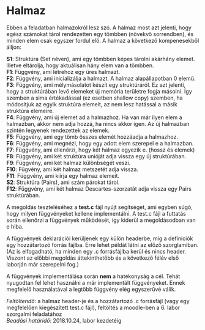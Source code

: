 # Halmaz

Ebben a feladatban halmazokról lesz szó. A halmaz most azt jelenti, hogy egész számokat tárol rendezetten egy tömbben (növekvő sorrendben), és minden elem csak egyszer fordul elő.
A halmaz a következő kompenesekből álljon: <br/>

**S1**: Struktúra (Set néven), ami egy tömbben képes tárolni akárhány elemet. Illetve eltárolja, hogy aktuálisan hány elem van a tömbben.
<br/> **F1**: Függvény, ami létrehoz egy üres halmazt.
<br/> **F2**: Függvény, ami inicializálja a halmazt. A halmaz alapállapotban 0 elemű.
<br/> **F3**: Függvény, ami mélymásolatot készít egy struktúráról. Ez azt jelenti, hogy a struktúrában levő elemeket új memória területre fogja másolni. Így szemben a sima értékadással (ez esetben shallow copy) szemben, ha módosítjuk az egyik struktúra elemeit, az nem lesz hatással a másik struktúra elemeire. 
<br/> **F4**: Függvény, ami új elemet ad a halmazhoz. Ha van már ilyen elem a halmazban, akkor nem adja hozzá, ha nincs akkor igen. Az új halmazban szintén legyenek rendezettek az elemek.
<br/> **F5**: Függvény, ami egy tömb összes elemét hozzáadja a halmazhoz.
<br/> **F6**: Függvény, ami megnézi, hogy egy adott elem szerepel e a halmazban.
<br/> **F7**: Függvény, ami ellenőrzi, hogy két halmaz egyezik e. (hossz és elemek)
<br/> **F8**: Függvény, ami két struktúra unióját adja vissza egy új struktúrában.
<br/> **F9**: Függvény, ami két halmaz különbségét veszi.
<br/> **F10**: Fügvény, ami két halmaz metszetét adja vissza.
<br/> **F11**: Függvény, ami kiírja egy halmaz elemeit.
<br/> **S2**: Struktúra (Pairs), ami szám párokat tárol.
<br/> **F12**: Függvény, ami két halmaz Descartes-szorzatát adja vissza egy Pairs struktúrában.

A megoldás teszteléséhez a **test.c** fájl nyújt segítséget, ami egyben súgó, hogy milyen függvényeket kellene implementálni. A test.c fájl a futtatás során ellenőrzi a függvények működését, így kiderül a megoldásodban van e hiba. 

A függvények deklarációi kerüljenek egy külön headerbe, míg a definíciók egy hozzátartozó forrás fájlba. Erre lehet példát látni az előző szorglamiban. (Az is elfogadható, ha minden egy .c forrásfájlba kerül és nincs header. Viszont az előbbi megoldás áttekinthetőbb és a következő félév első laborján már szerepelni fog.)

A függvények implementálása során **nem** a hatékonyság a cél. Tehát nyugodtan fel lehet használni a már implementált függvényeket. Ennek megfelelő használatával a legtöbb függvény elég egyszerűvé válik.

*Feltöltendő*: a halmaz header-je és a hozzátartozó .c forrásfájl (vagy egy megfelelően kiegészített test.c fájl), feltöltés a moodle-ben a 6. labor szorgalmi feladatához 
<br/> *Beadási határidő*: 2018.10.24, labor kezdetéig
